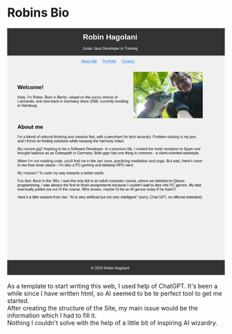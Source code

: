 # Robins Bio

![Screenshot of final Project](./img/screenshot_project.png)

As a template to start writing this web, I used help of ChatGPT. It's been a while since I have written html, so AI seemed to be te perfect tool to get me started. <br>
After creating the structure of the Site, my main issue would be the information which I had to fill it.  <br>
Nothing I couldn't solve with the help of a little bit of inspiring AI wizardry.
